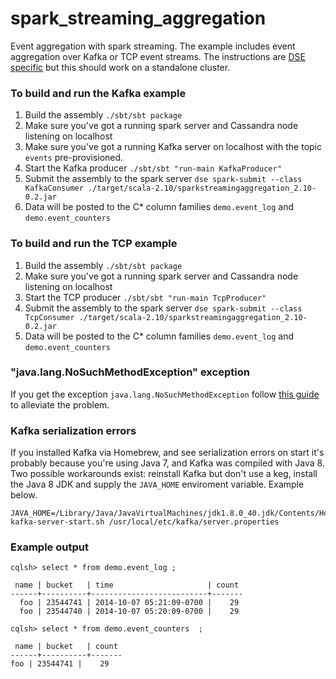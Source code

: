 spark_streaming_aggregation
===========================

Event aggregation with spark streaming. The example includes event aggregation over Kafka or TCP event streams. The instructions are [DSE specific](http://www.datastax.com/download) but this should work on a standalone cluster.

### To build and run the Kafka example
1. Build the assembly ```./sbt/sbt package```
1. Make sure you've got a running spark server and Cassandra node listening on localhost
1. Make sure you've got a running Kafka server on localhost with the topic ```events``` pre-provisioned.
1. Start the Kafka producer ```./sbt/sbt "run-main KafkaProducer"```
1. Submit the assembly to the spark server ```dse spark-submit --class KafkaConsumer ./target/scala-2.10/sparkstreamingaggregation_2.10-0.2.jar```
1. Data will be posted to the C* column families ```demo.event_log``` and ```demo.event_counters```

### To build and run the TCP example
1. Build the assembly ```./sbt/sbt package```
1. Make sure you've got a running spark server and Cassandra node listening on localhost
1. Start the TCP producer ```./sbt/sbt "run-main TcpProducer"```
1. Submit the assembly to the spark server ```dse spark-submit --class TcpConsumer ./target/scala-2.10/sparkstreamingaggregation_2.10-0.2.jar```
1. Data will be posted to the C* column families ```demo.event_log``` and ```demo.event_counters```

### "java.lang.NoSuchMethodException" exception
If you get the exception ```java.lang.NoSuchMethodException``` follow [this guide](https://support.datastax.com/entries/78731079--java-lang-NoSuchMethodException-seen-when-attempting-Spark-streaming-from-Kafka) to alleviate the problem.

### Kafka serialization errors
If you installed Kafka via Homebrew, and see serialization errors on start it's probably because you're using Java 7, and Kafka was compiled with Java 8. Two possible workarounds exist: reinstall Kafka but don't use a keg, install the Java 8 JDK and supply the ```JAVA_HOME``` enviroment variable. Example below.
```
JAVA_HOME=/Library/Java/JavaVirtualMachines/jdk1.8.0_40.jdk/Contents/Home/bin kafka-server-start.sh /usr/local/etc/kafka/server.properties
```


### Example output
```
cqlsh> select * from demo.event_log ;

 name | bucket   | time                     | count
------+----------+--------------------------+-------
  foo | 23544741 | 2014-10-07 05:21:09-0700 |    29
  foo | 23544740 | 2014-10-07 05:20:09-0700 |    29
```

```
cqlsh> select * from demo.event_counters  ;

 name | bucket   | count
------+----------+-------
foo | 23544741 |    29
```
